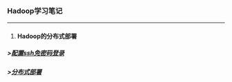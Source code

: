 ### Hadoop学习笔记

---

1. #### Hadoop的分布式部署

##### &gt;[配置ssh免密码登录](#配置ssh免密码登录)

##### &gt;[分布式部署](/Hadoop/分布式部署.md)



